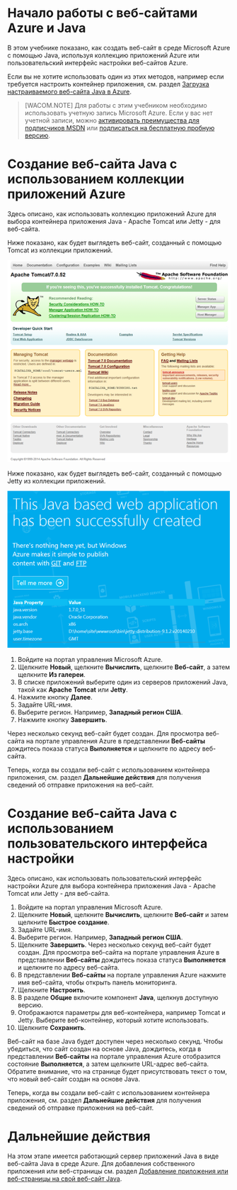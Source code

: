 ﻿<properties urlDisplayName="Get started with Azure" pageTitle="Приступая к работе с веб-сайтами Microsoft и Java" metaKeywords="" description="В этом учебнике показано, как развернуть веб-сайт на Java в Microsoft Azure." metaCanonical="" services="web-sites" documentationCenter="Java" title="Get started with Azure and Java" videoId="" scriptId="" authors="robmcm" solutions="" manager="wpickett" editor="mollybos" />

<tags ms.service="web-sites" ms.workload="web" ms.tgt_pltfrm="na" ms.devlang="Java" ms.topic="article" ms.date="09/25/2014" ms.author="robmcm" />

# Начало работы с веб-сайтами Azure и Java

В этом учебнике показано, как создать веб-сайт в среде Microsoft Azure с помощью Java, используя коллекцию приложений Azure или пользовательский интерфейс настройки веб-сайтов Azure. 

Если вы не хотите использовать один из этих методов, например если требуется настроить контейнер приложения, см. раздел [Загрузка настраиваемого веб-сайта Java в Azure](../web-sites-java-custom-upload).

> [WACOM.NOTE] Для работы с этим учебником необходимо использовать учетную запись Microsoft Azure. Если у вас нет учетной записи, можно <a href="/ru-ru/pricing/member-offers/msdn-benefits-details/?WT.mc_id=A261C142F" target="_blank">активировать преимущества для подписчиков MSDN</a> или <a href="/ru-ru/pricing/free-trial/?WT.mc_id=A261C142F" target="_blank">подписаться на бесплатную пробную версию</a>.

# Создание веб-сайта Java с использованием коллекции приложений Azure

Здесь описано, как использовать коллекцию приложений Azure для выбора контейнера приложения Java - Apache Tomcat или Jetty - для веб-сайта.

Ниже показано, как будет выглядеть веб-сайт, созданный с помощью Tomcat из коллекции приложений.

![Web site using Apache Tomcat](./media/web-sites-java-get-started/tomcat.png)

Ниже показано, как будет выглядеть веб-сайт, созданный с помощью Jetty из коллекции приложений.

![Web site using Jetty](./media/web-sites-java-get-started/jetty.png)

1. Войдите на портал управления Microsoft Azure.
2. Щелкните **Новый**, щелкните **Вычислить**, щелкните **Веб-сайт**, а затем щелкните **Из галереи**.
3. В списке приложений выберите один из серверов приложений Java, такой как **Apache Tomcat** или **Jetty**.
4. Нажмите кнопку **Далее**.
5. Задайте URL-имя.
6. Выберите регион. Например, **Западный регион США**.
7. Нажмите кнопку **Завершить**.

Через несколько секунд веб-сайт будет создан. Для просмотра веб-сайта на портале управления Azure в представлении **Веб-сайты** дождитесь показа статуса **Выполняется** и щелкните по адресу веб-сайта.

Теперь, когда вы создали веб-сайт с использованием контейнера приложения, см. раздел **Дальнейшие действия** для получения сведений об отправке приложения на веб-сайт.

# Создание веб-сайта Java с использованием пользовательского интерфейса настройки

Здесь описано, как использовать пользовательский интерфейс настройки Azure для выбора контейнера приложения Java - Apache Tomcat или Jetty - для веб-сайта.

1. Войдите на портал управления Microsoft Azure.
2. Щелкните **Новый**, щелкните **Вычислить**, щелкните **Веб-сайт** и затем щелкните **Быстрое создание**.
3. Задайте URL-имя.
4. Выберите регион. Например, **Западный регион США**.
5. Щелкните **Завершить**. Через несколько секунд веб-сайт будет создан. Для просмотра веб-сайта на портале управления Azure в представлении **Веб-сайты** дождитесь показа статуса **Выполняется** и щелкните по адресу веб-сайта.
6. В представлении **Веб-сайты** на портале управления Azure нажмите имя веб-сайта, чтобы открыть 
панель мониторинга.
7. Щелкните **Настроить**.
8. В разделе **Общие** включите компонент **Java**, щелкнув доступную версию.
9. Отображаются параметры для веб-контейнера, например Tomcat и Jetty. Выберите веб-контейнер, который хотите использовать. 
10. Щелкните **Сохранить**. 

Веб-сайт на базе Java будет доступен через несколько секунд. Чтобы убедиться, что сайт создан на основе Java, дождитесь, когда в представлении **Веб-сайты** на портале управления Azure отобразится состояние **Выполняется**, а затем щелкните URL-адрес веб-сайта. Обратите внимание, что на странице будет присутствовать текст о том, что новый веб-сайт создан на основе Java.

Теперь, когда вы создали веб-сайт с использованием контейнера приложения, см. раздел **Дальнейшие действия** для получения сведений об отправке приложения на веб-сайт.

# Дальнейшие действия

На этом этапе имеется работающий сервер приложений Java в виде веб-сайта Java в среде Azure. Для добавления собственного приложения или веб-страницы см. раздел [Добавление приложения или веб-страницы на свой веб-сайт Java](../web-sites-java-add-app).
